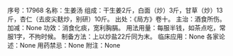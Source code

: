 序号：17968
名称：生姜汤
组成：干生姜2斤，白面（炒）3斤，甘草（炒）13斤，杏仁（去皮尖麸炒，别研）10斤。
出处：《局方》卷十。
主治：酒食所伤。
加减：None
功效：消食化痰，宽利胸膈。
用法用量：每服半钱，如茶点吃，常服1字，不拘时候。
制备方法：上以炒盐22斤同为末。
临床应用：None
各家论述：None
用药禁忌：None
附注：None
